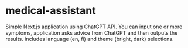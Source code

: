 # medical-assistant
Simple Next.js application using ChatGPT API. You can input one or more symptoms, application asks advice from ChatGPT and then outputs the results. includes language (en, fi) and theme (bright, dark) selections.
